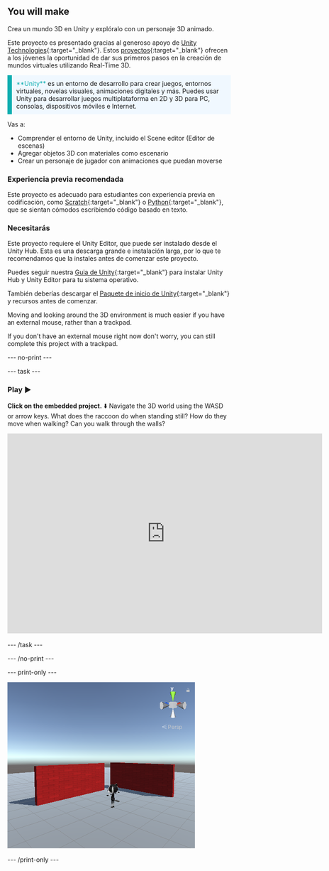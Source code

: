 ## You will make

Crea un mundo 3D en Unity y explóralo con un personaje 3D animado.

Este proyecto es presentado gracias al generoso apoyo de [Unity Technologies](https://unity.com/){:target="_blank"}.  Estos [proyectos](https://projects.raspberrypi.org/en/pathways/unity-intro){:target="_blank"} ofrecen a los jóvenes la oportunidad de dar sus primeros pasos en la creación de mundos virtuales utilizando Real-Time 3D.

<p style="border-left: solid; border-width:10px; border-color: #0faeb0; background-color: aliceblue; padding: 10px;">
<span style="color: #0faeb0">**Unity**</span> es un entorno de desarrollo para crear juegos, entornos virtuales, novelas visuales, animaciones digitales y más. Puedes usar Unity para desarrollar juegos multiplataforma en 2D y 3D para PC, consolas, dispositivos móviles e Internet.
</p>

Vas a:
+ Comprender el entorno de Unity, incluido el Scene editor (Editor de escenas)
+ Agregar objetos 3D con materiales como escenario
+ Crear un personaje de jugador con animaciones que puedan moverse

### Experiencia previa recomendada
Este proyecto es adecuado para estudiantes con experiencia previa en codificación, como [Scratch](https://projects.raspberrypi.org/en/pathways/scratch-intro){:target="_blank"} o [Python](https://projects.raspberrypi.org/en/pathways/python-intro){:target="_blank"}, que se sientan cómodos escribiendo código basado en texto.

### Necesitarás
Este proyecto requiere el Unity Editor, que puede ser instalado desde el Unity Hub. Esta es una descarga grande e instalación larga, por lo que te recomendamos que la instales antes de comenzar este proyecto.

Puedes seguir nuestra [Guia de Unity](https://projects.raspberrypi.org/en/projects/unity-guide){:target="_blank"} para instalar Unity Hub y Unity Editor para tu sistema operativo.

También deberías descargar el [Paquete de inicio de Unity](https://rpf.io/p/en/explore-a-3d-world-go){:target="_blank"} y recursos antes de comenzar.

Moving and looking around the 3D environment is much easier if you have an external mouse, rather than a trackpad.

If you don't have an external mouse right now don't worry, you can still complete this project with a trackpad.

--- no-print ---

--- task ---
### Play ▶️

**Click on the embedded project.** ⬇️ Navigate the 3D world using the WASD or arrow keys. What does the raccoon do when standing still? How do they move when walking? Can you walk through the walls?

<iframe allowtransparency="true" width="710" height="450" src="https://explore-a-3d-world-basic.rpfilt.repl.co" frameborder="0"></iframe>

--- /task ---

--- /no-print ---

--- print-only ---

![Completed project.](images/showcase_static.png)

--- /print-only ---
